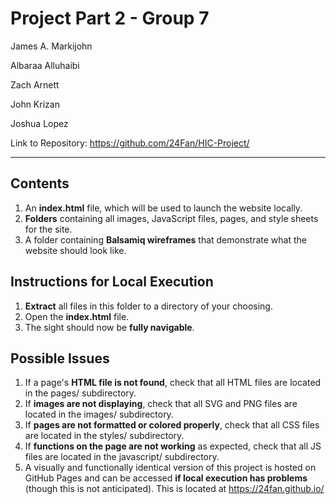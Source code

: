 # Project Part 2 - Group 7
James A. Markijohn

Albaraa Alluhaibi

Zach Arnett

John Krizan

Joshua Lopez

Link to Repository: https://github.com/24Fan/HIC-Project/

-------------------------
## Contents
1. An **index.html** file, which will be used to launch the website locally.
2. **Folders** containing all images, JavaScript files, pages, and style sheets for the site.
3. A folder containing **Balsamiq wireframes** that demonstrate what the website should look like.

## Instructions for Local Execution
1. **Extract** all files in this folder to a directory of your choosing.
2. Open the **index.html** file.
3. The sight should now be **fully navigable**.

## Possible Issues
1. If a page's **HTML file is not found**, check that all HTML files are located in the pages/ subdirectory.
2. If **images are not displaying**, check that all SVG and PNG files are located in the images/ subdirectory.
3. If **pages are not formatted or colored properly**, check that all CSS files are located in the styles/ subdirectory.
4. If **functions on the page are not working** as expected, check that all JS files are located in the javascript/ subdirectory.
5. A visually and functionally identical version of this project is hosted on GitHub Pages and can be accessed **if local execution has problems** (though this is not anticipated). This is located at https://24fan.github.io/

